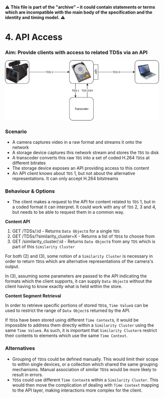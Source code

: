 :warning: **This file is part of the "archive" &ndash; it could contain statements or terms which are incompatible with the main body of the specification and the identity and timing model.** :warning:

# 4. API Access

### Aim: Provide clients with access to related TDSs via an API

![API Access](images/4-api-access.png)

### Scenario

-   A camera captures video in a raw format and streams it onto the network
-   A storage device captures this network stream and stores the `TDS` to disk
-   A transcoder converts this raw `TDS` into a set of coded H.264 `TDS`s at different bitrates
-   The storage device exposes an API providing access to this content
-   An API client knows about `TDS` 1, but not about the alternative representations. It can only accept H.264 bitstreams

### Behaviour & Options

-   The client makes a request to the API for content related to `TDS` 1, but in a coded format it can interpret. It could work with any of `TDS` 2, 3 and 4, but needs to be able to request them in a common way.

**Content API**

1.  GET /TDSs/:id - Returns `Data Object`s for a single `TDS`
2.  GET /TDSs/?similarity_cluster=X - Returns a list of `TDS`s to choose from
3.  GET /similarity_cluster/:id - Returns `Data Object`s from any `TDS` which is part of this `Similarity Cluster`

For both (2) and (3), some notion of a `Similarity Cluster` is necessary in order to return `TDS`s which are alternative representations of the camera's output.

In (3), assuming some parameters are passed to the API indicating the formats which the client supports, it can supply `Data Object`s without the client having to know exactly what is held within the store.

**Content Segment Retrieval**

In order to retrieve specific portions of stored `TDS`s, `Time Value`s can be used to restrict the range of `Data Object`s returned by the API.

If `TDS`s have been stored using different `Time Context`s, it would be impossible to address them directly within a `Similarity Cluster` using the same `Time Value`s. As such, it is important that `Similarity Cluster`s restrict their contents to elements which use the same `Time Context`.

### Alternatives

-   Grouping of `TDS`s could be defined manually. This would limit their scope to within single devices, or a collection which shared the same grouping mechanisms. Manual association of similar `TDS`s would be more likely to result in errors.
-   `TDS`s could use different `Time Context`s within a `Similarity Cluster`. This would then move the complication of dealing with `Time Context` mapping to the API layer, making interactions more complex for the client.
